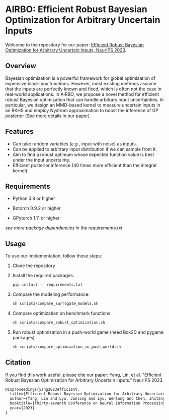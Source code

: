 # AIRBO: Efficient Robust Bayesian Optimization for Arbitrary Uncertain Inputs

Welcome to the repository for our paper: [Efficient Robust Bayesian Optimization for Arbitrary Uncertain Inputs, NeurIPS 2023](https://arxiv.org/abs/2310.20145). 

## Overview

Bayesian optimization is a powerful framework for global optimization of expensive black-box functions. However, most existing methods assume that the inputs are perfectly known and fixed, which is often not the case in real-world applications. In AIRBO, we propose a novel method for efficient robust Bayesian optimization that can handle arbitrary input uncertainties. In particular, we design an MMD-based kernel to measure uncertain inputs in an RKHS and employ Nystrom approximation to boost the inference of GP posterior (See more details in our paper).

## Features

- Can take random variables (*e.g.*, input with noise)  as inputs.
- Can be applied to arbitrary input distribution if we can sample from it.
- Aim to find a robust optimum whose expected function value is best under the input uncertainty. 
- Efficient posterior inference (40 times more efficient than the integral kernel).


## Requirements

- Python 3.8 or higher

- Botorch 0.9.2 or higher

- GPytorch 1.11 or higher

*see more package dependencies in the requirements.txt*

## Usage

To use our implementation, follow these steps:

1. Clone the repository

2. Install the required packages:

    ```bash
    pip install -r requirements.txt
    ```

3. Compare the modeling performance:

    ```bash
    sh scripts/compare_surrogate_models.sh
    ```
    
4. Compare optimization on benchmark functions:

    ```bash
    sh scripts/compare_robust_optimization.sh
    ```
    
    
5. Run robust optimization in a push-world game (need Box2D and pygame packages)
    ```bash
    sh scripts/compare_optimization_in_push_world.sh
    ```

## Citation

If you find this work useful, please cite our paper: Yang, Lin, et al. "Efficient Robust Bayesian Optimization for Arbitrary Uncertain inputs."  NeurIPS 2023.

```latex
@inproceedings{yang2023efficient,
  title={Efficient Robust Bayesian Optimization for Arbitrary Uncertain inputs},
  author={Yang, Lin and Lyu, Junlong and Lyu, Wenlong and Chen, Zhitang},
  booktitle={Thirty-seventh Conference on Neural Information Processing Systems},
  year={2023}
}
```

